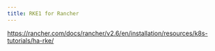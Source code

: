 ```yaml
---
title: RKE1 for Rancher
---
```


https://rancher.com/docs/rancher/v2.6/en/installation/resources/k8s-tutorials/ha-rke/